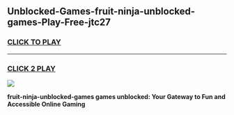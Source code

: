 
## Unblocked-Games-fruit-ninja-unblocked-games-Play-Free-jtc27
<h3>
<a href="https://premium76.site?title=fruit-ninja-unblocked-games&ref=10A">CLICK TO PLAY</a></h3>
<hr>

<h3>
<a href="https://premium76.site?title=fruit-ninja-unblocked-games&ref=10A">CLICK 2 PLAY</a>
  
</h3>

<a href="https://premium76.site?title=fruit-ninja-unblocked-games&ref=10A"><img src="https://clearcache.store/games.png"></a>


**fruit-ninja-unblocked-games games unblocked: Your Gateway to Fun and Accessible Online Gaming**
